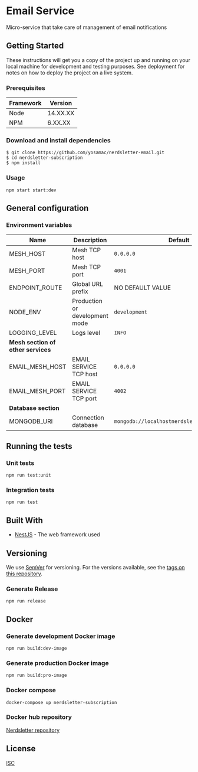 # Email Service 

 Micro-service that take care of management of email notifications

## Getting Started

These instructions will get you a copy of the project up and running on your local machine for development and testing purposes. See deployment for notes on how to deploy the project on a live system.

### Prerequisites

| Framework | Version  |
| ----------| -------- |
| Node      | 14.XX.XX |
| NPM       | 6.XX.XX  |

### Download and install dependencies

```shell
$ git clone https://github.com/yosamac/nerdsletter-email.git
$ cd nerdsletter-subscription
$ npm install
```

### Usage

```shell
npm start start:dev
```

## General configuration

### Environment variables

| Name                    | Description                                | Default                                      |
| ------------------------| ------------------------------------------ | ---------------------------------------------|
| MESH_HOST                | Mesh TCP host                             | `0.0.0.0`                                    |
| MESH_PORT                | Mesh TCP port                             | `4001`                                       |
| ENDPOINT_ROUTE          | Global URL prefix                          | NO DEFAULT VALUE                             |
| NODE_ENV                | Production or development mode             | `development`                                |
| LOGGING_LEVEL           | Logs level                                 | `INFO`                                       |
| **Mesh section of other services**                                                                                |||
| EMAIL_MESH_HOST         | EMAIL SERVICE TCP host                     | `0.0.0.0`                                    |
| EMAIL_MESH_PORT         | EMAIL SERVICE TCP port                     | `4002`                                       |
| **Database section**                                                                                              |||
| MONGODB_URI             | Connection database                        | `mongodb://localhostnerdsletter_subscription`|


## Running the tests

### Unit tests

```shell
npm run test:unit
```

### Integration tests

```shell
npm run test
```

## Built With

* [NestJS](https://nestjs.com/) - The web framework used

## Versioning

We use [SemVer](http://semver.org/) for versioning. For the versions available, see the [tags on this repository](https://github.org/yosama/nerdsletter-subscription/tags).


### Generate Release

```shell
npm run release
```

## Docker

### Generate development Docker image
```shell
npm run build:dev-image
```
### Generate production Docker image
```shell
npm run build:pro-image
```
### Docker compose
```shell
docker-compose up nerdsletter-subscription
```

### Docker hub repository
[Nerdsletter repository](https://hub.docker.com/repository/docker/yosama/nerdsletter-public)


## License

[ISC](https://choosealicense.com/licenses/isc/)
